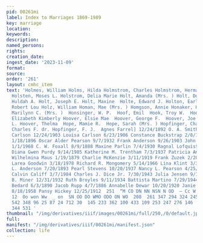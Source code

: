 ```yaml
---
pid: 00261mi
label: Index to Marriages 1869-1989
key: marriage
location: 
keywords: 
description: 
named_persons: 
rights: 
creation_date: 
ingest_date: '2023-11-09'
format: 
source: 
order: '261'
layout: cmhc_item
text: 'Holmes, William Holms, Hilda Holmstrom, Charles Holmstrom, Herman Holst, Louis
  Holsten, Moses L. Holstrom, Delia Marie Holt, Amanda (Mrs. ) Holt, Donna Lynn Holt,
  Huldah A. Holt, Joseph E. Holt, Maxine  Holte, Edward J. Holton, Earl T. Holtz,
  Robert Lou Holz, William Homan, Mae (Mrs. ) Homgson, Annie Honaker, Howard Jay  Honeycutt,
  Marilynn C. (Mrs. )  Honsinger, W. P.  Hoof, Emil  Hook, Troy W.  Hook, William  Hoover,
  Elizabeth Kimberly Hoover, Elsie Mae  Hoover, George F.  Hoover, Joe  Hoover, Kenneth
  L. Hoover, Thelma  Hope, Mamie R.  Hope, Sarah (Mrs. ) Hopfinger, Charles F. Hopfinger,
  Charles F. dr. Hopfinger, F. J.  Agnes Farrel] 12/24/1892 O. A. Smith 5/1/1912 Mary
  Carlson 12/24/1903 Louisa Carlson 6/23/1906 Constance Buckstrap 2/8/1905 Eva Fredericks
  1/18/1896 Oscar Alder Pearson 9/7/1932 Frank Anderson 9/26/1903 John Edward Fenison
  1/1/1968 C. W. Foxall 8/9/1888 Maxine Parlin 7/4/1930 Ragnal Lofquist 12/9/1951
  Diana Gwen Purdy 9/14/1985 Katherine M. Trentham 7/3/1937 Patricia Anne Powers 6/1/1981
  Wilhelmina Maus 1/19/1879 Charlie McKenzie 3/11/1919 Frank Zuzek 2/20/1916 Eileen
  Larea Goodwin 3/18/1978 Richard R. Mongomery 5/14/1966 Lina Klint 3/3/1883 Annie
  L. Anderson 7/20/1893 Pearl Stevens 10/20/1937 Nancy L. Pearson 4/25/1943 Bradley
  Calvin Califf 3/7/1984 Charles J. Dice Jr. 7/30/1943 Julia Jensen 9/1/1903 Edna
  B. Miner 12/31/1932 Ruth Broyles 9/11/1934 Battista Martino 7/29/1944 George H.
  Bedard 6/3/1890 Jacob Rupp 4/7/1886 Annabelle Dewar 10/20/1920 Janie L. Medici (Mrs.)
  8/18/1958 Pansy Hickey 12/25/1912  251  “M CO DN NN NSN N OD  — Cc W ro  15  14
  12  Oo won Ww  _ on  SN OO DO WMO ODO ON WO  208  261 347 294 324 245 255 166 397  244
  542 348 96 25 87 24 712 30  145 233 362 100 433 109 253 247 276 146  87 272 117
  344 531 '
thumbnail: "/img/derivatives/iiif/images/00261mi/full/250,/0/default.jpg"
full: 
manifest: "/img/derivatives/iiif/00261mi/manifest.json"
collection: life
---
```

